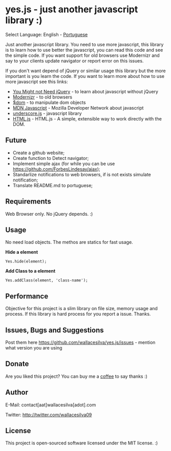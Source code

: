 yes.js - just another javascript library :)
======

Select Language: English - [Portuguese](https://github.com/wallacesilva/yes.js/blob/master/README-pt_BR.md)

Just another javascript library. You need to use more javascript, this library is to learn how to use better the javascript, you can read this code and see the simple code. If you want support for old browsers use Modernizr and say to your clients update navigator or report error on this issues. 

If you don't want depend of jQuery or similar usage this library but the more important is you learn the code. If you want to learn more about how to use more javascript see this links:

- [You Might not Need jQuery](http://youmightnotneedjquery.com/) - to learn about javascript without jQuery
- [Modernizr](http://modernizr.com/) - to old browsers
- [$dom](https://github.com/julienw/dollardom) - to manipulate dom objects
- [MDN Javascript](https://developer.mozilla.org/docs/JavaScript) - Mozilla Developer Network about javascript
- [underscore.js](http://underscorejs.org/) - javascript library
- [HTML.js](https://github.com/nbubna/HTML) - HTML.js - A simple, extensible way to work directly with the DOM.

Future
--------------------------------------

- Create a github website;
- Create function to Detect navigator;
- Implement simple ajax (for while you can be use https://github.com/ForbesLindesay/ajax);
- Standarlize notifications to web browsers, if is not exists simulate notification;
- Translate README.md to portuguese;

Requirements
--------------------------------------

Web Browser only. No jQuery depends. :)


Usage
--------------------------------------

No need load objects. The methos are statics for fast usage.

**Hide a element**

```
Yes.hide(element);
```

**Add Class to a element**

```
Yes.addClass(element, 'class-name');
```

Performance
--------------------------------------

Objective for this project is a slim library on file size, memory usage and process. If this library is hard process for you report a issue. Thanks.

Issues, Bugs and Suggestions
--------------------------------------

Post them here https://github.com/wallacesilva/yes.js/issues - mention what version you are using

Donate
--------------------------------------
Are you liked this project? You can buy me a [coffee](https://www.paypal.com/cgi-bin/webscr?cmd=_s-xclick&hosted_button_id=Q8RPSLKHJR5J2) to say thanks :)


Author
--------------------------------------

E-Mail: contact[aat]wallacesilva[adot].com

Twitter: http://twitter.com/wallacesilva09


License
--------------------------------------

This project is open-sourced software licensed under the MIT license. :)

